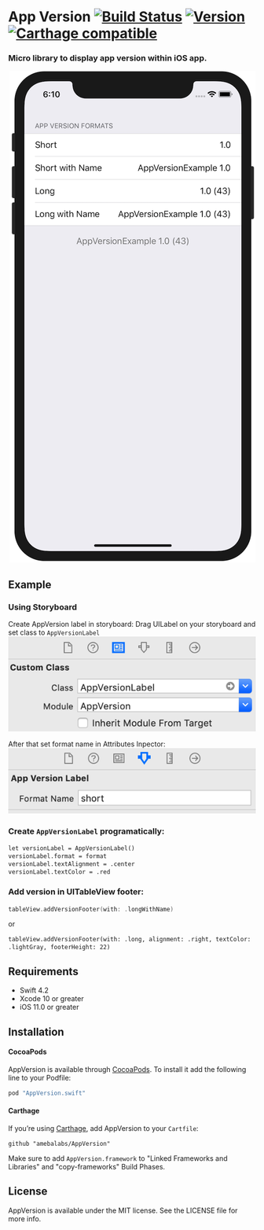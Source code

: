 # App Version [![Build Status](https://travis-ci.com/amebalabs/AppVersion.svg?branch=master)](https://travis-ci.com/amebalabs/AppVersion) [![Version](https://img.shields.io/cocoapods/v/AppVersion.swift.svg?style=flat)](http://cocoapods.org/pods/AppVersion.swift) [![Carthage compatible](https://img.shields.io/badge/Carthage-compatible-4BC51D.svg?style=flat)](https://github.com/Carthage/Carthage)

### Micro library to display app version within iOS app.
<p align=center>
    <img src="Images/UITableView_short.png">
</p>

## Example

### Using Storyboard
Create AppVersion label in storyboard: Drag UILabel on your storyboard and set class to `AppVersionLabel`
![Storyboard1](Images/Storyboard_class.png)

After that set format name in Attributes Inpector:
![Storyboard2](Images/Storyboard_format.png)

###  Create  `AppVersionLabel` programatically:

```
let versionLabel = AppVersionLabel()
versionLabel.format = format
versionLabel.textAlignment = .center
versionLabel.textColor = .red
```  

### Add version in UITableView footer:
```swift
tableView.addVersionFooter(with: .longWithName)
```
or
```
tableView.addVersionFooter(with: .long, alignment: .right, textColor: .lightGray, footerHeight: 22)
```

## Requirements

- Swift 4.2
- Xcode 10 or greater
- iOS 11.0 or greater

## Installation

#### CocoaPods

AppVersion is available through [CocoaPods](http://cocoapods.org). To install it add the following line to your Podfile:

```ruby
pod "AppVersion.swift"
```

#### Carthage

If you’re using [Carthage](https://github.com/Carthage/Carthage),  add AppVersion to your `Cartfile`:

```
github "amebalabs/AppVersion"
```
Make sure to add `AppVersion.framework` to "Linked Frameworks and Libraries" and "copy-frameworks" Build Phases.

## License

AppVersion is available under the MIT license. See the LICENSE file for more info.
